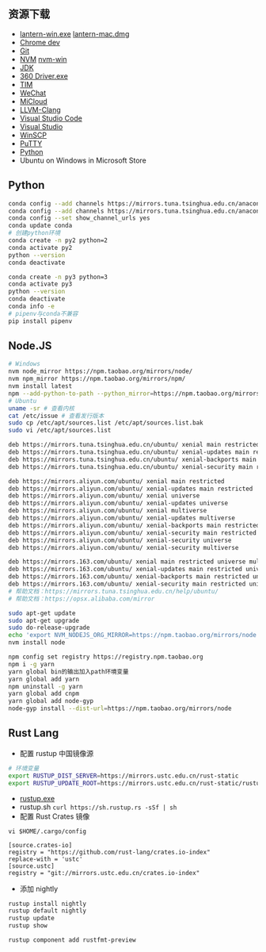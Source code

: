 ## 资源下载
* [lantern-win.exe](https://raw.githubusercontent.com/getlantern/lantern-binaries/master/lantern-installer.exe)
  [lantern-mac.dmg](https://raw.githubusercontent.com/getlantern/lantern-binaries/master/lantern-installer.dmg)
* [Chrome dev](https://www.google.com/chrome/?hl=zh-CN&extra=devchannel)
* [Git](https://git-scm.com/downloads)
* [NVM](https://github.com/creationix/nvm) [nvm-win](https://github.com/coreybutler/nvm-windows)
* [JDK](http://www.oracle.com/technetwork/java/javase/downloads/index.html)
* [360 Driver.exe](https://dl.360safe.com/drvmgr/360DrvMgrInstaller_beta.exe)
* [TIM](http://office.qq.com/download.html)
* [WeChat](https://weixin.qq.com)
* [MiCloud](https://i.mi.com/static2?filename=MicloudWebStatic/res/home/mi-lab.htm&locale=zh_CN#3)
* [LLVM-Clang](http://releases.llvm.org/download.html)
* [Visual Studio Code](https://code.visualstudio.com/Download)
* [Visual Studio](https://www.visualstudio.com/zh-hans/thank-you-downloading-visual-studio/?sku=Community)
* [WinSCP](https://winscp.net/eng/download.php)
* [PuTTY](https://winscp.net/eng/downloads.php#putty)
* [Python](https://mirrors.tuna.tsinghua.edu.cn/anaconda/archive/)
* Ubuntu on Windows in Microsoft Store

## Python
```bash
conda config --add channels https://mirrors.tuna.tsinghua.edu.cn/anaconda/pkgs/free/
conda config --add channels https://mirrors.tuna.tsinghua.edu.cn/anaconda/pkgs/main/
conda config --set show_channel_urls yes
conda update conda
# 创建python环境
conda create -n py2 python=2
conda activate py2
python --version
conda deactivate

conda create -n py3 python=3
conda activate py3
python --version
conda deactivate
conda info -e
# pipenv与conda不兼容
pip install pipenv
```
## Node.JS
```bash
# Windows
nvm node_mirror https://npm.taobao.org/mirrors/node/
nvm npm_mirror https://npm.taobao.org/mirrors/npm/
nvm install latest
npm --add-python-to-path --python_mirror=https://npm.taobao.org/mirrors/python/ --vs2017 install --global --production windows-build-tools
# Ubuntu
uname -sr # 查看内核
cat /etc/issue # 查看发行版本
sudo cp /etc/apt/sources.list /etc/apt/sources.list.bak
sudo vi /etc/apt/sources.list

deb https://mirrors.tuna.tsinghua.edu.cn/ubuntu/ xenial main restricted universe multiverse
deb https://mirrors.tuna.tsinghua.edu.cn/ubuntu/ xenial-updates main restricted universe multiverse
deb https://mirrors.tuna.tsinghua.edu.cn/ubuntu/ xenial-backports main restricted universe multiverse
deb https://mirrors.tuna.tsinghua.edu.cn/ubuntu/ xenial-security main restricted universe multiverse

deb https://mirrors.aliyun.com/ubuntu/ xenial main restricted
deb https://mirrors.aliyun.com/ubuntu/ xenial-updates main restricted
deb https://mirrors.aliyun.com/ubuntu/ xenial universe
deb https://mirrors.aliyun.com/ubuntu/ xenial-updates universe
deb https://mirrors.aliyun.com/ubuntu/ xenial multiverse
deb https://mirrors.aliyun.com/ubuntu/ xenial-updates multiverse
deb https://mirrors.aliyun.com/ubuntu/ xenial-backports main restricted universe multiverse
deb https://mirrors.aliyun.com/ubuntu/ xenial-security main restricted
deb https://mirrors.aliyun.com/ubuntu/ xenial-security universe
deb https://mirrors.aliyun.com/ubuntu/ xenial-security multiverse

deb https://mirrors.163.com/ubuntu/ xenial main restricted universe multiverse
deb https://mirrors.163.com/ubuntu/ xenial-updates main restricted universe multiverse
deb https://mirrors.163.com/ubuntu/ xenial-backports main restricted universe multiverse
deb https://mirrors.163.com/ubuntu/ xenial-security main restricted universe multiverse
# 帮助文档：https://mirrors.tuna.tsinghua.edu.cn/help/ubuntu/
# 帮助文档：https://opsx.alibaba.com/mirror

sudo apt-get update
sudo apt-get upgrade
sudo do-release-upgrade
echo 'export NVM_NODEJS_ORG_MIRROR=https://npm.taobao.org/mirrors/node' >> ~/.bashrc
nvm install node

npm config set registry https://registry.npm.taobao.org
npm i -g yarn
yarn global bin的输出加入path环境变量
yarn global add yarn
npm uninstall -g yarn
yarn global add cnpm
yarn global add node-gyp
node-gyp install --dist-url=https://npm.taobao.org/mirrors/node
```
## Rust Lang
* 配置 rustup 中国镜像源
```bash
# 环境变量
export RUSTUP_DIST_SERVER=https://mirrors.ustc.edu.cn/rust-static
export RUSTUP_UPDATE_ROOT=https://mirrors.ustc.edu.cn/rust-static/rustup
```
* [rustup.exe](https://win.rustup.rs/)
* rustup.sh `curl https://sh.rustup.rs -sSf | sh`
* 配置 Rust Crates 镜像
```
vi $HOME/.cargo/config

[source.crates-io]
registry = "https://github.com/rust-lang/crates.io-index"
replace-with = 'ustc'
[source.ustc]
registry = "git://mirrors.ustc.edu.cn/crates.io-index"
```
* 添加 nightly
```bash
rustup install nightly
rustup default nightly
rustup update
rustup show
```
```bash
rustup component add rustfmt-preview
```
